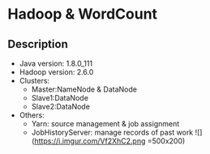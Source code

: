 Hadoop & WordCount
===

Description
---
- Java version: 1.8.0_111
- Hadoop version: 2.6.0
- Clusters:
    * Master:NameNode & DataNode
    * Slave1:DataNode
    * Slave2:DataNode
- Others:
    * Yarn: source management & job assignment
    * JobHistoryServer: manage records of past work
![](https://i.imgur.com/Vf2XhC2.png =500x200)
